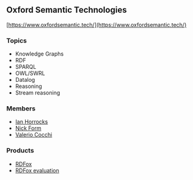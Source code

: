 ## Oxford Semantic Technologies 
[https://www.oxfordsemantic.tech/](https://www.oxfordsemantic.tech/)

### Topics
- Knowledge Graphs
- RDF
- SPARQL
- OWL/SWRL
- Datalog
- Reasoning
- Stream reasoning

### Members
- [Ian Horrocks](https://www.cs.ox.ac.uk/people/ian.horrocks/)
- [Nick Form](https://www.linkedin.com/in/nicholasform/)
- [Valerio Cocchi](https://www.linkedin.com/in/valerio-cocchi-162520b9/)

### Products
- [RDFox](https://www.oxfordsemantic.tech/product)
- [RDFox evaluation](https://www.oxfordsemantic.tech/tryrdfoxforfree)
